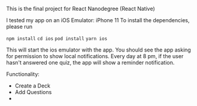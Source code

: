 This is the final project for React Nanodegree (React Native)

I tested my app on an iOS Emulator: iPhone 11
To install the dependencies, please run

`npm install`
`cd ios`
`pod install`
`yarn ios`

This will start the ios emulator with the app. You should see the app asking for permission to show local notifications. Every day at 8 pm, if the user hasn't answered one quiz, the app will show a reminder notification.

Functionality:
* Create a Deck
* Add Questions
* 

